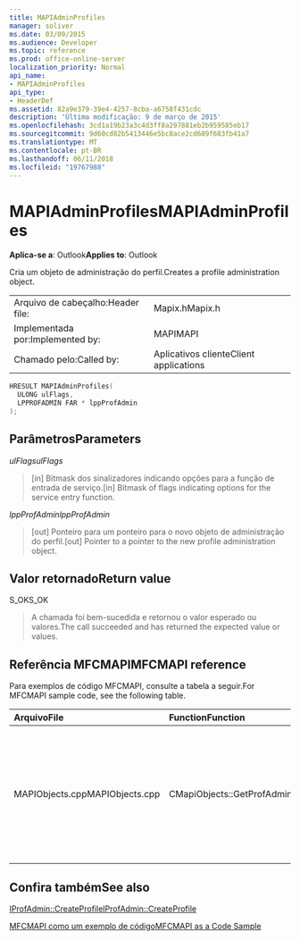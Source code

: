 ```yaml
---
title: MAPIAdminProfiles
manager: soliver
ms.date: 03/09/2015
ms.audience: Developer
ms.topic: reference
ms.prod: office-online-server
localization_priority: Normal
api_name:
- MAPIAdminProfiles
api_type:
- HeaderDef
ms.assetid: 82a9e379-39e4-4257-8cba-a6758f431cdc
description: 'Última modificação: 9 de março de 2015'
ms.openlocfilehash: 3cd1a19b23a3c4d3ff8a297881eb2b959585eb17
ms.sourcegitcommit: 9d60cd82b5413446e5bc8ace2cd689f683fb41a7
ms.translationtype: MT
ms.contentlocale: pt-BR
ms.lasthandoff: 06/11/2018
ms.locfileid: "19767988"
---
```

# <a name="mapiadminprofiles"></a><span data-ttu-id="38db3-103">MAPIAdminProfiles</span><span class="sxs-lookup"><span data-stu-id="38db3-103">MAPIAdminProfiles</span></span>

  
  
<span data-ttu-id="38db3-104">**Aplica-se a**: Outlook</span><span class="sxs-lookup"><span data-stu-id="38db3-104">**Applies to**: Outlook</span></span> 
  
<span data-ttu-id="38db3-105">Cria um objeto de administração do perfil.</span><span class="sxs-lookup"><span data-stu-id="38db3-105">Creates a profile administration object.</span></span> 
  
|||
|:-----|:-----|
|<span data-ttu-id="38db3-106">Arquivo de cabeçalho:</span><span class="sxs-lookup"><span data-stu-id="38db3-106">Header file:</span></span>  <br/> |<span data-ttu-id="38db3-107">Mapix.h</span><span class="sxs-lookup"><span data-stu-id="38db3-107">Mapix.h</span></span>  <br/> |
|<span data-ttu-id="38db3-108">Implementada por:</span><span class="sxs-lookup"><span data-stu-id="38db3-108">Implemented by:</span></span>  <br/> |<span data-ttu-id="38db3-109">MAPI</span><span class="sxs-lookup"><span data-stu-id="38db3-109">MAPI</span></span>  <br/> |
|<span data-ttu-id="38db3-110">Chamado pelo:</span><span class="sxs-lookup"><span data-stu-id="38db3-110">Called by:</span></span>  <br/> |<span data-ttu-id="38db3-111">Aplicativos cliente</span><span class="sxs-lookup"><span data-stu-id="38db3-111">Client applications</span></span>  <br/> |
   
```cpp
HRESULT MAPIAdminProfiles(
  ULONG ulFlags,
  LPPROFADMIN FAR * lppProfAdmin
);
```

## <a name="parameters"></a><span data-ttu-id="38db3-112">Parâmetros</span><span class="sxs-lookup"><span data-stu-id="38db3-112">Parameters</span></span>

 <span data-ttu-id="38db3-113">_ulFlags_</span><span class="sxs-lookup"><span data-stu-id="38db3-113">_ulFlags_</span></span>
  
> <span data-ttu-id="38db3-114">[in] Bitmask dos sinalizadores indicando opções para a função de entrada de serviço.</span><span class="sxs-lookup"><span data-stu-id="38db3-114">[in] Bitmask of flags indicating options for the service entry function.</span></span> 
    
 <span data-ttu-id="38db3-115">_lppProfAdmin_</span><span class="sxs-lookup"><span data-stu-id="38db3-115">_lppProfAdmin_</span></span>
  
> <span data-ttu-id="38db3-116">[out] Ponteiro para um ponteiro para o novo objeto de administração do perfil.</span><span class="sxs-lookup"><span data-stu-id="38db3-116">[out] Pointer to a pointer to the new profile administration object.</span></span>
    
## <a name="return-value"></a><span data-ttu-id="38db3-117">Valor retornado</span><span class="sxs-lookup"><span data-stu-id="38db3-117">Return value</span></span>

<span data-ttu-id="38db3-118">S_OK</span><span class="sxs-lookup"><span data-stu-id="38db3-118">S_OK</span></span> 
  
> <span data-ttu-id="38db3-119">A chamada foi bem-sucedida e retornou o valor esperado ou valores.</span><span class="sxs-lookup"><span data-stu-id="38db3-119">The call succeeded and has returned the expected value or values.</span></span>
    
## <a name="mfcmapi-reference"></a><span data-ttu-id="38db3-120">Referência MFCMAPI</span><span class="sxs-lookup"><span data-stu-id="38db3-120">MFCMAPI reference</span></span>

<span data-ttu-id="38db3-121">Para exemplos de código MFCMAPI, consulte a tabela a seguir.</span><span class="sxs-lookup"><span data-stu-id="38db3-121">For MFCMAPI sample code, see the following table.</span></span>
  
|<span data-ttu-id="38db3-122">**Arquivo**</span><span class="sxs-lookup"><span data-stu-id="38db3-122">**File**</span></span>|<span data-ttu-id="38db3-123">**Function**</span><span class="sxs-lookup"><span data-stu-id="38db3-123">**Function**</span></span>|<span data-ttu-id="38db3-124">**Comment**</span><span class="sxs-lookup"><span data-stu-id="38db3-124">**Comment**</span></span>|
|:-----|:-----|:-----|
|<span data-ttu-id="38db3-125">MAPIObjects.cpp</span><span class="sxs-lookup"><span data-stu-id="38db3-125">MAPIObjects.cpp</span></span>  <br/> |<span data-ttu-id="38db3-126">CMapiObjects::GetProfAdmin</span><span class="sxs-lookup"><span data-stu-id="38db3-126">CMapiObjects::GetProfAdmin</span></span>  <br/> |<span data-ttu-id="38db3-127">MFCMAPI usa o método **MAPIAdminProfiles** para obter o objeto de administração do perfil.</span><span class="sxs-lookup"><span data-stu-id="38db3-127">MFCMAPI uses the **MAPIAdminProfiles** method to get the profile administration object.</span></span>  <br/> |
   
## <a name="see-also"></a><span data-ttu-id="38db3-128">Confira também</span><span class="sxs-lookup"><span data-stu-id="38db3-128">See also</span></span>



[<span data-ttu-id="38db3-129">IProfAdmin::CreateProfile</span><span class="sxs-lookup"><span data-stu-id="38db3-129">IProfAdmin::CreateProfile</span></span>](iprofadmin-createprofile.md)


[<span data-ttu-id="38db3-130">MFCMAPI como um exemplo de código</span><span class="sxs-lookup"><span data-stu-id="38db3-130">MFCMAPI as a Code Sample</span></span>](mfcmapi-as-a-code-sample.md)

